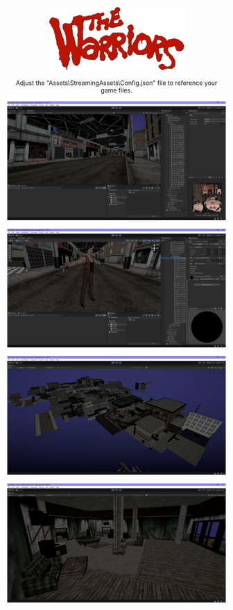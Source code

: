 <p align="center">
<img src="https://github.com/JustinFreeburn/The-Warriors-PlayStation2-Unity/blob/main/Readme/warriors_logo.png">
<br><br>
Adjust the "Assets\StreamingAssets\Config.json" file to reference your game files.
<br><br>
<img src="https://github.com/JustinFreeburn/The-Warriors-PlayStation2-Unity/blob/main/Readme/warriors_0.png">
<br><br>
<img src="https://github.com/JustinFreeburn/The-Warriors-PlayStation2-Unity/blob/main/Readme/warriors_1.png">
<br><br>
<img src="https://github.com/JustinFreeburn/The-Warriors-PlayStation2-Unity/blob/main/Readme/warriors_2.png">
<br><br>
<img src="https://github.com/JustinFreeburn/The-Warriors-PlayStation2-Unity/blob/main/Readme/warriors_3.png">
</p>
